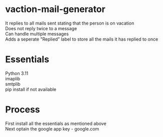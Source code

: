 # vaction-mail-generator
It replies to all mails sent stating that the person is on vacation<br />
Does not reply twice to a message<br />
Can handle multiple messages<br />
Adds a seperate "Replied" label to store all the mails it has replied to once<br />
# Essentials
Python 3.11<br />
imaplib<br />
smtplib<br />
pip install if not available<br />
# Process
First install all the essentials as mentioned above<br />
Next optain the google app key - <a>google.com</a>
